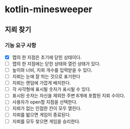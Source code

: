 # kotlin-minesweeper

## 지뢰 찾기

### 기능 요구 사항
- [x] 맵의 한 지점은 초기에 닫힌 상태이다.
- [ ] 맵의 한 지점에는 닫힌 상태와 열린 상태가 있다.
- [ ] 높이와 너비, 지뢰 개수를 입력받을 수 있다.
- [ ] 지뢰는 눈에 잘 띄는 것으로 표기한다
- [ ] 지뢰는 랜덤에 가깝게 배치한다.
- [ ] 각 사각형에 표시될 숫자가 표시될 수 있다.
- [ ] 표시된 숫자는 자신을 제외한 주변 8개에 포함된 지뢰 수이다.
- [ ] 사용자가 open할 지점을 선택한다.
- [ ] 지뢰가 없는 인접한 칸이 모두 열린다.
- [ ] 지뢰를 밟으면 게임이 종료된다.
- [ ] 지뢰를 모두 찾으면 게임을 승리한다.